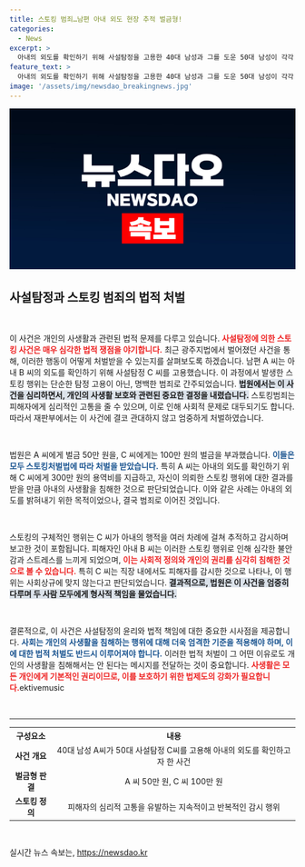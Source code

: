 ```yaml
---
title: 스토킹 범죄…남편 아내 외도 현장 추적 벌금형!
categories:
  - News
excerpt: >
  아내의 외도를 확인하기 위해 사설탐정을 고용한 40대 남성과 그를 도운 50대 남성이 각각 벌금형을 선고받았다. 이 사건은 스토킹으로 이어져 사회적 경각심을 불러일으키고 있다.
feature_text: >
  아내의 외도를 확인하기 위해 사설탐정을 고용한 40대 남성과 그를 도운 50대 남성이 각각 벌금형을 선고받았다. 이 사건은 스토킹으로 이어져 사회적 경각심을 불러일으키고 있다.
image: '/assets/img/newsdao_breakingnews.jpg'
---
```


<p><img src="/assets/img/newsdao_breakingnews.jpg" alt="cryptoinkorea 속보" /></p>

<h2 data-ke-size="size26">사설탐정과 스토킹 범죄의 법적 처벌</h2>

<p data-ke-size="size16">&nbsp;</p> 

<p>이 사건은 개인의 사생활과 관련된 법적 문제를 다루고 있습니다. <b><span style="color: #ee2323;">사설탐정에 의한 스토킹 사건은 매우 심각한 법적 쟁점을 야기합니다.</span></b> 최근 광주지법에서 벌어졌던 사건을 통해, 이러한 행동이 어떻게 처벌받을 수 있는지를 살펴보도록 하겠습니다. 남편 A 씨는 아내 B 씨의 외도를 확인하기 위해 사설탐정 C 씨를 고용했습니다. 이 과정에서 발생한 스토킹 행위는 단순한 탐정 고용이 아닌, 명백한 범죄로 간주되었습니다. <b><span style="background-color: #21538527;">법원에서는 이 사건을 심리하면서, 개인의 사생활 보호와 관련된 중요한 결정을 내렸습니다.</span></b> 스토킹범죄는 피해자에게 심리적인 고통을 줄 수 있으며, 이로 인해 사회적 문제로 대두되기도 합니다. 따라서 재판부에서는 이 사건에 결코 관대하지 않고 엄중하게 처벌하였습니다.</p>

<p data-ke-size="size16">&nbsp;</p>

<p>법원은 A 씨에게 벌금 50만 원을, C 씨에게는 100만 원의 벌금을 부과했습니다. <b><span style="color: #1a5490;">이들은 모두 스토킹처벌법에 따라 처벌을 받았습니다.</span></b> 특히 A 씨는 아내의 외도를 확인하기 위해 C 씨에게 300만 원의 용역비를 지급하고, 자신이 의뢰한 스토킹 행위에 대한 결과를 받을 만큼 아내의 사생활을 침해한 것으로 판단되었습니다. 이와 같은 사례는 아내의 외도를 밝혀내기 위한 목적이었으나, 결국 범죄로 이어진 것입니다.</p>

<p data-ke-size="size16">&nbsp;</p>

<p>스토킹의 구체적인 행위는 C 씨가 아내의 행적을 여러 차례에 걸쳐 추적하고 감시하며 보고한 것이 포함됩니다. 피해자인 아내 B 씨는 이러한 스토킹 행위로 인해 심각한 불안감과 스트레스를 느끼게 되었으며, <b><span style="color: #ee2323;">이는 사회적 정의와 개인의 권리를 심각히 침해한 것으로 볼 수 있습니다.</span></b> 특히 C 씨는 직장 내에서도 피해자를 감시한 것으로 나타나, 이 행위는 사회상규에 맞지 않는다고 판단되었습니다. <b><span style="background-color: #21538527;">결과적으로, 법원은 이 사건을 엄중히 다루며 두 사람 모두에게 형사적 책임을 물었습니다.</span></b></p>

<p data-ke-size="size16">&nbsp;</p>

<p>결론적으로, 이 사건은 사설탐정의 윤리와 법적 책임에 대한 중요한 시사점을 제공합니다. <b><span style="color: #1a5490;">사회는 개인의 사생활을 침해하는 행위에 대해 더욱 엄격한 기준을 적용해야 하며, 이에 대한 법적 처벌도 반드시 이루어져야 합니다.</span></b> 이러한 법적 처벌이 그 어떤 이유로도 개인의 사생활을 침해해서는 안 된다는 메시지를 전달하는 것이 중요합니다. <b><span style="color: #ee2323;">사생활은 모든 개인에게 기본적인 권리이므로, 이를 보호하기 위한 법제도의 강화가 필요합니다.</span></b>ektivemusic </p>

<p data-ke-size="size16">&nbsp;</p> 

<hr>

<table style="width: 100%; border-collapse: collapse;">
  <tr>
    <th style="text-align: center;">구성요소</th>
    <th style="text-align: center;">내용</th>
  </tr>
  <tr>
    <td style="text-align: center; height: 17px;"><b>사건 개요</b></td>
    <td style="text-align: center; height: 17px;">40대 남성 A씨가 50대 사설탐정 C씨를 고용해 아내의 외도를 확인하고자 한 사건</td>
  </tr>
  <tr>
    <td style="text-align: center; height: 17px;"><b>벌금형 판결</b></td>
    <td style="text-align: center; height: 17px;">A 씨 50만 원, C 씨 100만 원</td>
  </tr>
  <tr>
    <td style="text-align: center; height: 17px;"><b>스토킹 정의</b></td>
    <td style="text-align: center; height: 17px;">피해자의 심리적 고통을 유발하는 지속적이고 반복적인 감시 행위</td>
  </tr>
</table>

<p data-ke-size="size16">&nbsp;</p> 
실시간 뉴스 속보는, <a href="https://newsdao.kr" rel="dofollow">https://newsdao.kr</a>


